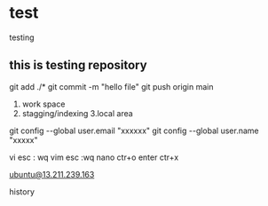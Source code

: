 # test
testing


## this is testing repository


git add ./*
git commit -m "hello file"
git push origin main




1. work space
2. stagging/indexing
3.local area



 git config --global user.email "xxxxxx"
 git config --global user.name "xxxxx"




vi  esc : wq
vim  esc :wq
nano ctr+o enter ctr+x



ubuntu@13.211.239.163


history
